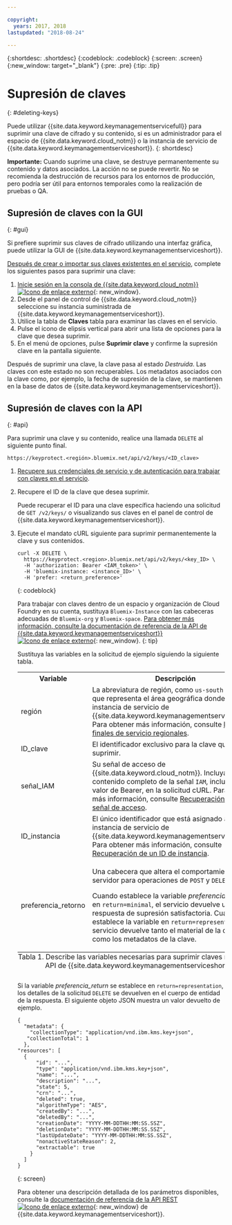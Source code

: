 ```yaml
---

copyright:
  years: 2017, 2018
lastupdated: "2018-08-24"

---
```


{:shortdesc: .shortdesc}
{:codeblock: .codeblock}
{:screen: .screen}
{:new_window: target="_blank"}
{:pre: .pre}
{:tip: .tip}

# Supresión de claves
{: #deleting-keys}

Puede utilizar {{site.data.keyword.keymanagementservicefull}} para suprimir una clave de cifrado y su contenido, si es un administrador para el espacio de {{site.data.keyword.cloud_notm}} o la instancia de servicio de {{site.data.keyword.keymanagementserviceshort}}.
{: shortdesc}

**Importante:** Cuando suprime una clave, se destruye permanentemente su contenido y datos asociados. La acción no se puede revertir. No se recomienda la destrucción de recursos para los entornos de producción, pero podría ser útil para entornos temporales como la realización de pruebas o QA.

## Supresión de claves con la GUI
{: #gui}

Si prefiere suprimir sus claves de cifrado utilizando una interfaz gráfica, puede utilizar la GUI de {{site.data.keyword.keymanagementserviceshort}}.

[Después de crear o importar sus claves existentes en el servicio](/docs/services/key-protect/create-root-keys.html), complete los siguientes pasos para suprimir una clave:

1. [Inicie sesión en la consola de {{site.data.keyword.cloud_notm}} ![Icono de enlace externo](../../icons/launch-glyph.svg "Icono de enlace externo")](https://console.bluemix.net/){: new_window}.
2. Desde el panel de control de {{site.data.keyword.cloud_notm}} seleccione su instancia suministrada de {{site.data.keyword.keymanagementserviceshort}}.
3. Utilice la tabla de **Claves** tabla para examinar las claves en el servicio.
4. Pulse el icono de elipsis vertical para abrir una lista de opciones para la clave que desea suprimir.
5. En el menú de opciones, pulse **Suprimir clave** y confirme la supresión clave en la pantalla siguiente.

Después de suprimir una clave, la clave pasa al estado _Destruida_. Las claves con este estado no son recuperables. Los metadatos asociados con la clave como, por ejemplo, la fecha de supresión de la clave, se mantienen en la base de datos de {{site.data.keyword.keymanagementserviceshort}}.

## Supresión de claves con la API
{: #api}

Para suprimir una clave y su contenido, realice una llamada `DELETE` al siguiente punto final.

```
https://keyprotect.<región>.bluemix.net/api/v2/keys/<ID_clave>
```

1. [Recupere sus credenciales de servicio y de autenticación para trabajar con claves en el servicio](/docs/services/key-protect/access-api.html).

2. Recupere el ID de la clave que desea suprimir.

    Puede recuperar el ID para una clave específica haciendo una solicitud de `GET /v2/keys/` o visualizando sus claves en el panel de control de {{site.data.keyword.keymanagementserviceshort}}.

3. Ejecute el mandato cURL siguiente para suprimir permanentemente la clave y sus contenidos.

    ```cURL
    curl -X DELETE \
      https://keyprotect.<region>.bluemix.net/api/v2/keys/<key_ID> \
      -H 'authorization: Bearer <IAM_token>' \
      -H 'bluemix-instance: <instance_ID>' \
      -H 'prefer: <return_preference>'
    ```
    {: codeblock}
  
    Para trabajar con claves dentro de un espacio y organización de Cloud Foundry en su cuenta, sustituya `Bluemix-Instance` con las cabeceras adecuadas de `Bluemix-org` y `Bluemix-space`. [Para obtener más información, consulte la documentación de referencia de la API de {{site.data.keyword.keymanagementserviceshort}} ![Icono de enlace externo](../../icons/launch-glyph.svg "Icono de enlace externo")](https://console.bluemix.net/apidocs/kms){: new_window}.
    {: tip}

    Sustituya las variables en la solicitud de ejemplo siguiendo la siguiente tabla.
    <table>
      <tr>
        <th>Variable</th>
        <th>Descripción</th>
      </tr>
      <tr>
        <td><varname>región</varname></td>
        <td>La abreviatura de región, como <code>us-south</code> o <code>eu-gb</code>, que representa el área geográfica donde reside su instancia de servicio de {{site.data.keyword.keymanagementserviceshort}}. Para obtener más información, consulte <a href="/docs/services/key-protect/regions.html#endpoints">Puntos finales de servicio regionales</a>.</td>
      </tr>
      <tr>
        <td><varname>ID_clave</varname></td>
        <td>El identificador exclusivo para la clave que desea suprimir.</td>
      </tr>
      <tr>
        <td><varname>señal_IAM</varname></td>
        <td>Su señal de acceso de {{site.data.keyword.cloud_notm}}. Incluya el contenido completo de la señal <code>IAM</code>, incluido el valor de Bearer, en la solicitud cURL. Para obtener más información, consulte <a href="/docs/services/key-protect/access-api.html#retrieve-token">Recuperación de una señal de acceso</a>.</td>
      </tr>
      <tr>
        <td><varname>ID_instancia</varname></td>
        <td>El único identificador que está asignado a su instancia de servicio de {{site.data.keyword.keymanagementserviceshort}}. Para obtener más información, consulte <a href="/docs/services/key-protect/access-api.html#retrieve-instance-ID">Recuperación de un ID de instancia</a>.</td>
      </tr>
      <tr>
        <td><varname>preferencia_retorno</varname></td>
        <td><p>Una cabecera que altera el comportamiento del servidor para operaciones de <code>POST</code> y <code>DELETE</code>.</p><p>Cuando establece la variable <em>preferencia_retorno</em> en <code>return=minimal</code>, el servicio devuelve una respuesta de supresión satisfactoria. Cuando establece la variable en <code>return=representation</code>, el servicio devuelve tanto el material de la clave como los metadatos de la clave.</p></td>
      </tr>
      <caption style="caption-side:bottom;">Tabla 1. Describe las variables necesarias para suprimir claves mediante la API de {{site.data.keyword.keymanagementserviceshort}}.</caption>
    </table>

    Si la variable _preferencia_return_ se establece en `return=representation`, los detalles de la solicitud `DELETE` se devuelven en el cuerpo de entidad de la respuesta. El siguiente objeto JSON muestra un valor devuelto de ejemplo.
    ```
    {
      "metadata": {
        "collectionType": "application/vnd.ibm.kms.key+json",
       "collectionTotal": 1
      },
    "resources": [
      {
          "id": "...",
          "type": "application/vnd.ibm.kms.key+json",
          "name": "...",
          "description": "...",
          "state": 5,
          "crn": "...",
          "deleted": true,
          "algorithmType": "AES",
          "createdBy": "...",
          "deletedBy": "...",
          "creationDate": "YYYY-MM-DDTHH:MM:SS.SSZ",
          "deletionDate": "YYYY-MM-DDTHH:MM:SS.SSZ",
          "lastUpdateDate": "YYYY-MM-DDTHH:MM:SS.SSZ",
          "nonactiveStateReason": 2,
          "extractable": true
        }
      ]
    }
    ```
    {: screen}

    Para obtener una descripción detallada de los parámetros disponibles, consulte la [documentación de referencia de la API REST ![Icono de enlace externo](../../icons/launch-glyph.svg "Icono de enlace externo")](https://console.bluemix.net/apidocs/kms){: new_window} de {{site.data.keyword.keymanagementserviceshort}}.
